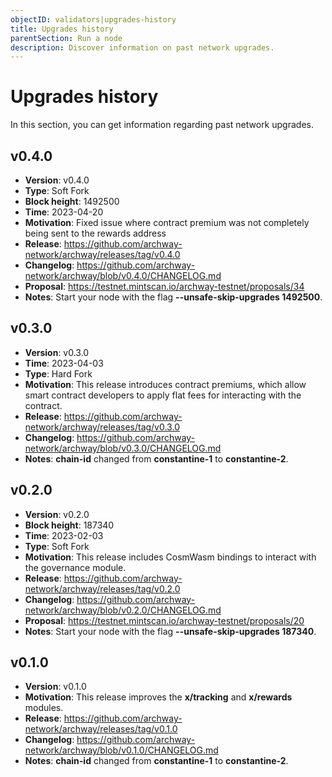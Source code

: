 ```yaml
---
objectID: validators|upgrades-history
title: Upgrades history
parentSection: Run a node
description: Discover information on past network upgrades.
---
```



# Upgrades history

In this section, you can get information regarding past network upgrades.

## v0.4.0


- **Version**: v0.4.0
- **Type**: Soft Fork
- **Block height**: 1492500
- **Time**: 2023-04-20
- **Motivation**: Fixed issue where contract premium was not completely being sent to the rewards address
- **Release**: https://github.com/archway-network/archway/releases/tag/v0.4.0
- **Changelog**: https://github.com/archway-network/archway/blob/v0.4.0/CHANGELOG.md
- **Proposal**: https://testnet.mintscan.io/archway-testnet/proposals/34
- **Notes**: Start your node with the flag **--unsafe-skip-upgrades 1492500**.



## v0.3.0

- **Version**: v0.3.0
- **Time**: 2023-04-03 
- **Type**: Hard Fork
- **Motivation**: This release introduces contract premiums, which allow smart contract developers to apply flat fees for interacting with the contract.
- **Release**: https://github.com/archway-network/archway/releases/tag/v0.3.0
- **Changelog**: https://github.com/archway-network/archway/blob/v0.3.0/CHANGELOG.md
- **Notes**: **chain-id** changed from **constantine-1** to **constantine-2**.


## v0.2.0

- **Version**: v0.2.0
- **Block height**: 187340
- **Time**: 2023-02-03
- **Type**: Soft Fork
- **Motivation**: This release includes CosmWasm bindings to interact with the governance module.
- **Release**: https://github.com/archway-network/archway/releases/tag/v0.2.0
- **Changelog**: https://github.com/archway-network/archway/blob/v0.2.0/CHANGELOG.md
- **Proposal**: https://testnet.mintscan.io/archway-testnet/proposals/20
- **Notes**: Start your node with the flag **--unsafe-skip-upgrades 187340**.


## v0.1.0

- **Version**: v0.1.0
- **Motivation**: This release improves the **x/tracking** and **x/rewards** modules.
- **Release**: https://github.com/archway-network/archway/releases/tag/v0.1.0
- **Changelog**: https://github.com/archway-network/archway/blob/v0.1.0/CHANGELOG.md
- **Notes**: **chain-id** changed from **constantine-1** to **constantine-2**.




